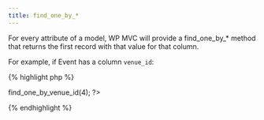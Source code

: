 ```yaml
---
title: find_one_by_*
---
```

For every attribute of a model, WP MVC will provide a find_one_by_* method that returns the first record with that value for that column.

For example, if Event has a column `venue_id`:

{% highlight php %}
<?php
$event_model = mvc_model('Event');
$event = $event_model->find_one_by_venue_id(4);
?>
{% endhighlight %}